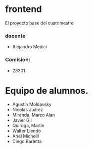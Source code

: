 # frontend
El proyecto base del cuatrimestre

### docente
 - Alejandro Medici
 
### Comision:
 - 23301

# Equipo de alumnos.

- Agustín Moldavsky
- Nicolas Juárez
- Miranda, Marco Alan
- Javier Gil
- Quiroga, Martín
- Walter Liendo
- Ariel Michelli
- Diego Barletta

